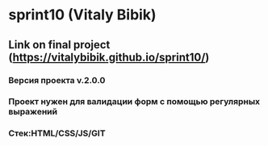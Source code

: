 #  sprint10 (Vitaly Bibik)
## Link on final project (https://vitalybibik.github.io/sprint10/)
### Версия проекта v.2.0.0
### Проект нужен для валидации форм с помощью регулярных выражений
### Стек:HTML/CSS/JS/GIT
